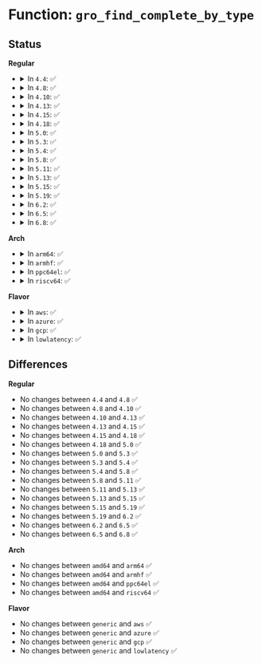 # Function: <code>gro_find_complete_by_type</code>

## Status
<b>Regular</b>
<ul>
<li>
<details>
<summary>In <code>4.4</code>: ✅</summary>

```c
struct packet_offload *gro_find_complete_by_type(__be16 type);
```

**Collision:** Unique Global

**Inline:** No

**Transformation:** False

**Instances:**

```
In net/core/dev.c (ffffffff81713890)
Location: net/core/dev.c:4319
Inline: False
Direct callers:
  - net/ethernet/eth.c:eth_gro_complete
  - net/ipv4/gre_offload.c:gre_gro_complete
```
**Symbols:**

```
ffffffff81713890-ffffffff817138d0: gro_find_complete_by_type (STB_GLOBAL)
```
</details>
</li>
<li>
<details>
<summary>In <code>4.8</code>: ✅</summary>

```c
struct packet_offload *gro_find_complete_by_type(__be16 type);
```

**Collision:** Unique Global

**Inline:** No

**Transformation:** False

**Instances:**

```
In net/core/dev.c (ffffffff8177b540)
Location: net/core/dev.c:4594
Inline: False
Direct callers:
  - net/ethernet/eth.c:eth_gro_complete
  - net/ipv4/gre_offload.c:gre_gro_complete
```
**Symbols:**

```
ffffffff8177b540-ffffffff8177b580: gro_find_complete_by_type (STB_GLOBAL)
```
</details>
</li>
<li>
<details>
<summary>In <code>4.10</code>: ✅</summary>

```c
struct packet_offload *gro_find_complete_by_type(__be16 type);
```

**Collision:** Unique Global

**Inline:** No

**Transformation:** False

**Instances:**

```
In net/core/dev.c (ffffffff817a8bb0)
Location: net/core/dev.c:4617
Inline: False
Direct callers:
  - net/ethernet/eth.c:eth_gro_complete
  - net/ipv4/gre_offload.c:gre_gro_complete
```
**Symbols:**

```
ffffffff817a8bb0-ffffffff817a8bf0: gro_find_complete_by_type (STB_GLOBAL)
```
</details>
</li>
<li>
<details>
<summary>In <code>4.13</code>: ✅</summary>

```c
struct packet_offload *gro_find_complete_by_type(__be16 type);
```

**Collision:** Unique Global

**Inline:** No

**Transformation:** False

**Instances:**

```
In net/core/dev.c (ffffffff817c7250)
Location: net/core/dev.c:4833
Inline: False
Direct callers:
  - net/ethernet/eth.c:eth_gro_complete
  - net/ipv4/gre_offload.c:gre_gro_complete
```
**Symbols:**

```
ffffffff817c7250-ffffffff817c7290: gro_find_complete_by_type (STB_GLOBAL)
```
</details>
</li>
<li>
<details>
<summary>In <code>4.15</code>: ✅</summary>

```c
struct packet_offload *gro_find_complete_by_type(__be16 type);
```

**Collision:** Unique Global

**Inline:** No

**Transformation:** False

**Instances:**

```
In net/core/dev.c (ffffffff81840e30)
Location: net/core/dev.c:4974
Inline: False
Direct callers:
  - net/ethernet/eth.c:eth_gro_complete
  - net/ipv4/gre_offload.c:gre_gro_complete
```
**Symbols:**

```
ffffffff81840e30-ffffffff81840e70: gro_find_complete_by_type (STB_GLOBAL)
```
</details>
</li>
<li>
<details>
<summary>In <code>4.18</code>: ✅</summary>

```c
struct packet_offload *gro_find_complete_by_type(__be16 type);
```

**Collision:** Unique Global

**Inline:** No

**Transformation:** False

**Instances:**

```
In net/core/dev.c (ffffffff8188b4a0)
Location: net/core/dev.c:5104
Inline: False
Direct callers:
  - net/ethernet/eth.c:eth_gro_complete
  - net/ipv4/gre_offload.c:gre_gro_complete
```
**Symbols:**

```
ffffffff8188b4a0-ffffffff8188b4e0: gro_find_complete_by_type (STB_GLOBAL)
```
</details>
</li>
<li>
<details>
<summary>In <code>5.0</code>: ✅</summary>

```c
struct packet_offload *gro_find_complete_by_type(__be16 type);
```

**Collision:** Unique Global

**Inline:** No

**Transformation:** False

**Instances:**

```
In net/core/dev.c (ffffffff818ac620)
Location: net/core/dev.c:5640
Inline: False
Direct callers:
  - net/ethernet/eth.c:eth_gro_complete
  - net/ipv4/gre_offload.c:gre_gro_complete
  - net/8021q/vlan_core.c:vlan_gro_complete
```
**Symbols:**

```
ffffffff818ac620-ffffffff818ac660: gro_find_complete_by_type (STB_GLOBAL)
```
</details>
</li>
<li>
<details>
<summary>In <code>5.3</code>: ✅</summary>

```c
struct packet_offload *gro_find_complete_by_type(__be16 type);
```

**Collision:** Unique Global

**Inline:** No

**Transformation:** False

**Instances:**

```
In net/core/dev.c (ffffffff818f7eb0)
Location: net/core/dev.c:5650
Inline: False
Direct callers:
  - net/ethernet/eth.c:eth_gro_complete
  - net/ipv4/gre_offload.c:gre_gro_complete
  - net/8021q/vlan_core.c:vlan_gro_complete
```
**Symbols:**

```
ffffffff818f7eb0-ffffffff818f7ef0: gro_find_complete_by_type (STB_GLOBAL)
```
</details>
</li>
<li>
<details>
<summary>In <code>5.4</code>: ✅</summary>

```c
struct packet_offload *gro_find_complete_by_type(__be16 type);
```

**Collision:** Unique Global

**Inline:** No

**Transformation:** False

**Instances:**

```
In net/core/dev.c (ffffffff81929c60)
Location: net/core/dev.c:5573
Inline: False
Direct callers:
  - net/ethernet/eth.c:eth_gro_complete
  - net/ipv4/gre_offload.c:gre_gro_complete
  - net/8021q/vlan_core.c:vlan_gro_complete
```
**Symbols:**

```
ffffffff81929c60-ffffffff81929ca0: gro_find_complete_by_type (STB_GLOBAL)
```
</details>
</li>
<li>
<details>
<summary>In <code>5.8</code>: ✅</summary>

```c
struct packet_offload *gro_find_complete_by_type(__be16 type);
```

**Collision:** Unique Global

**Inline:** No

**Transformation:** False

**Instances:**

```
In net/core/dev.c (ffffffff819fdca0)
Location: net/core/dev.c:5955
Inline: False
Direct callers:
  - net/ethernet/eth.c:eth_gro_complete
  - net/ipv4/gre_offload.c:gre_gro_complete
  - net/8021q/vlan_core.c:vlan_gro_complete
```
**Symbols:**

```
ffffffff819fdca0-ffffffff819fdce0: gro_find_complete_by_type (STB_GLOBAL)
```
</details>
</li>
<li>
<details>
<summary>In <code>5.11</code>: ✅</summary>

```c
struct packet_offload *gro_find_complete_by_type(__be16 type);
```

**Collision:** Unique Global

**Inline:** No

**Transformation:** False

**Instances:**

```
In net/core/dev.c (ffffffff819fd7f0)
Location: net/core/dev.c:6056
Inline: False
Direct callers:
  - net/ethernet/eth.c:eth_gro_complete
  - net/ipv4/gre_offload.c:gre_gro_complete
  - net/8021q/vlan_core.c:vlan_gro_complete
```
**Symbols:**

```
ffffffff819fd7f0-ffffffff819fd830: gro_find_complete_by_type (STB_GLOBAL)
```
</details>
</li>
<li>
<details>
<summary>In <code>5.13</code>: ✅</summary>

```c
struct packet_offload *gro_find_complete_by_type(__be16 type);
```

**Collision:** Unique Global

**Inline:** No

**Transformation:** False

**Instances:**

```
In net/core/dev.c (ffffffff819e3fe0)
Location: net/core/dev.c:6184
Inline: False
Direct callers:
  - net/ethernet/eth.c:eth_gro_complete
  - net/ipv4/gre_offload.c:gre_gro_complete
  - net/8021q/vlan_core.c:vlan_gro_complete
```
**Symbols:**

```
ffffffff819e3fe0-ffffffff819e4020: gro_find_complete_by_type (STB_GLOBAL)
```
</details>
</li>
<li>
<details>
<summary>In <code>5.15</code>: ✅</summary>

```c
struct packet_offload *gro_find_complete_by_type(__be16 type);
```

**Collision:** Unique Global

**Inline:** No

**Transformation:** False

**Instances:**

```
In net/core/dev.c (ffffffff81a948f0)
Location: net/core/dev.c:6166
Inline: False
Direct callers:
  - net/ethernet/eth.c:eth_gro_complete
  - net/ipv4/gre_offload.c:gre_gro_complete
  - net/8021q/vlan_core.c:vlan_gro_complete
```
**Symbols:**

```
ffffffff81a948f0-ffffffff81a94930: gro_find_complete_by_type (STB_GLOBAL)
```
</details>
</li>
<li>
<details>
<summary>In <code>5.19</code>: ✅</summary>

```c
struct packet_offload *gro_find_complete_by_type(__be16 type);
```

**Collision:** Unique Global

**Inline:** No

**Transformation:** False

**Instances:**

```
In net/core/gro.c (ffffffff81c533a0)
Location: net/core/gro.c:588
Inline: False
Direct callers:
  - net/ethernet/eth.c:eth_gro_complete
  - net/ipv4/gre_offload.c:gre_gro_complete
  - net/8021q/vlan_core.c:vlan_gro_complete
```
**Symbols:**

```
ffffffff81c533a0-ffffffff81c533f0: gro_find_complete_by_type (STB_GLOBAL)
```
</details>
</li>
<li>
<details>
<summary>In <code>6.2</code>: ✅</summary>

```c
struct packet_offload *gro_find_complete_by_type(__be16 type);
```

**Collision:** Unique Global

**Inline:** No

**Transformation:** False

**Instances:**

```
In net/core/gro.c (ffffffff81e089f0)
Location: net/core/gro.c:605
Inline: False
Direct callers:
  - net/ethernet/eth.c:eth_gro_complete
  - net/ipv4/gre_offload.c:gre_gro_complete
  - net/8021q/vlan_core.c:vlan_gro_complete
```
**Symbols:**

```
ffffffff81e089f0-ffffffff81e08a40: gro_find_complete_by_type (STB_GLOBAL)
```
</details>
</li>
<li>
<details>
<summary>In <code>6.5</code>: ✅</summary>

```c
struct packet_offload *gro_find_complete_by_type(__be16 type);
```

**Collision:** Unique Global

**Inline:** No

**Transformation:** False

**Instances:**

```
In net/core/gro.c (ffffffff81e7b2f0)
Location: net/core/gro.c:559
Inline: False
Direct callers:
  - net/ethernet/eth.c:eth_gro_complete
  - net/ipv4/gre_offload.c:gre_gro_complete
  - net/8021q/vlan_core.c:vlan_gro_complete
```
**Symbols:**

```
ffffffff81e7b2f0-ffffffff81e7b340: gro_find_complete_by_type (STB_GLOBAL)
```
</details>
</li>
<li>
<details>
<summary>In <code>6.8</code>: ✅</summary>

```c
struct packet_offload *gro_find_complete_by_type(__be16 type);
```

**Collision:** Unique Global

**Inline:** No

**Transformation:** False

**Instances:**

```
In net/core/gro.c (ffffffff81f3b580)
Location: net/core/gro.c:559
Inline: False
Direct callers:
  - net/ethernet/eth.c:eth_gro_complete
  - net/ipv4/gre_offload.c:gre_gro_complete
  - net/8021q/vlan_core.c:vlan_gro_complete
```
**Symbols:**

```
ffffffff81f3b580-ffffffff81f3b5d0: gro_find_complete_by_type (STB_GLOBAL)
```
</details>
</li>
</ul>
<b>Arch</b>
<ul>
<li>
<details>
<summary>In <code>arm64</code>: ✅</summary>

```c
struct packet_offload *gro_find_complete_by_type(__be16 type);
```

**Collision:** Unique Global

**Inline:** No

**Transformation:** False

**Instances:**

```
In net/core/dev.c (ffff800010bc6368)
Location: net/core/dev.c:5573
Inline: False
Direct callers:
  - net/ethernet/eth.c:eth_gro_complete
  - net/ipv4/gre_offload.c:gre_gro_complete
  - net/8021q/vlan_core.c:vlan_gro_complete
```
**Symbols:**

```
ffff800010bc6368-ffff800010bc63dc: gro_find_complete_by_type (STB_GLOBAL)
```
</details>
</li>
<li>
<details>
<summary>In <code>armhf</code>: ✅</summary>

```c
struct packet_offload *gro_find_complete_by_type(__be16 type);
```

**Collision:** Unique Global

**Inline:** No

**Transformation:** False

**Instances:**

```
In net/core/dev.c (c0ce196c)
Location: net/core/dev.c:5573
Inline: False
Direct callers:
  - net/ethernet/eth.c:eth_gro_complete
  - net/ipv4/gre_offload.c:gre_gro_complete
  - net/8021q/vlan_core.c:vlan_gro_complete
```
**Symbols:**

```
c0ce196c-c0ce19cc: gro_find_complete_by_type (STB_GLOBAL)
```
</details>
</li>
<li>
<details>
<summary>In <code>ppc64el</code>: ✅</summary>

```c
struct packet_offload *gro_find_complete_by_type(__be16 type);
```

**Collision:** Unique Global

**Inline:** No

**Transformation:** False

**Instances:**

```
In net/core/dev.c (c000000000ca0f50)
Location: net/core/dev.c:5573
Inline: False
Direct callers:
  - net/ethernet/eth.c:eth_gro_complete
  - net/ipv4/gre_offload.c:gre_gro_complete
  - net/8021q/vlan_core.c:vlan_gro_complete
```
**Symbols:**

```
c000000000ca0f50-c000000000ca0fb8: gro_find_complete_by_type (STB_GLOBAL)
```
</details>
</li>
<li>
<details>
<summary>In <code>riscv64</code>: ✅</summary>

```c
struct packet_offload *gro_find_complete_by_type(__be16 type);
```

**Collision:** Unique Global

**Inline:** No

**Transformation:** False

**Instances:**

```
In net/core/dev.c (ffffffe000752b2e)
Location: net/core/dev.c:5573
Inline: False
Direct callers:
  - net/ethernet/eth.c:eth_gro_complete
  - net/ipv4/gre_offload.c:gre_gro_complete
  - net/8021q/vlan_core.c:vlan_gro_complete
```
**Symbols:**

```
ffffffe000752b2e-ffffffe000752b8c: gro_find_complete_by_type (STB_GLOBAL)
```
</details>
</li>
</ul>
<b>Flavor</b>
<ul>
<li>
<details>
<summary>In <code>aws</code>: ✅</summary>

```c
struct packet_offload *gro_find_complete_by_type(__be16 type);
```

**Collision:** Unique Global

**Inline:** No

**Transformation:** False

**Instances:**

```
In net/core/dev.c (ffffffff818c9c60)
Location: net/core/dev.c:5573
Inline: False
Direct callers:
  - net/ethernet/eth.c:eth_gro_complete
  - net/ipv4/gre_offload.c:gre_gro_complete
  - net/8021q/vlan_core.c:vlan_gro_complete
```
**Symbols:**

```
ffffffff818c9c60-ffffffff818c9ca0: gro_find_complete_by_type (STB_GLOBAL)
```
</details>
</li>
<li>
<details>
<summary>In <code>azure</code>: ✅</summary>

```c
struct packet_offload *gro_find_complete_by_type(__be16 type);
```

**Collision:** Unique Global

**Inline:** No

**Transformation:** False

**Instances:**

```
In net/core/dev.c (ffffffff81883ba0)
Location: net/core/dev.c:5573
Inline: False
Direct callers:
  - net/ethernet/eth.c:eth_gro_complete
  - net/ipv4/gre_offload.c:gre_gro_complete
  - net/8021q/vlan_core.c:vlan_gro_complete
```
**Symbols:**

```
ffffffff81883ba0-ffffffff81883be0: gro_find_complete_by_type (STB_GLOBAL)
```
</details>
</li>
<li>
<details>
<summary>In <code>gcp</code>: ✅</summary>

```c
struct packet_offload *gro_find_complete_by_type(__be16 type);
```

**Collision:** Unique Global

**Inline:** No

**Transformation:** False

**Instances:**

```
In net/core/dev.c (ffffffff8191ac60)
Location: net/core/dev.c:5573
Inline: False
Direct callers:
  - net/ethernet/eth.c:eth_gro_complete
  - net/ipv4/gre_offload.c:gre_gro_complete
  - net/8021q/vlan_core.c:vlan_gro_complete
```
**Symbols:**

```
ffffffff8191ac60-ffffffff8191aca0: gro_find_complete_by_type (STB_GLOBAL)
```
</details>
</li>
<li>
<details>
<summary>In <code>lowlatency</code>: ✅</summary>

```c
struct packet_offload *gro_find_complete_by_type(__be16 type);
```

**Collision:** Unique Global

**Inline:** No

**Transformation:** False

**Instances:**

```
In net/core/dev.c (ffffffff8193bdf0)
Location: net/core/dev.c:5573
Inline: False
Direct callers:
  - net/ethernet/eth.c:eth_gro_complete
  - net/ipv4/gre_offload.c:gre_gro_complete
  - net/8021q/vlan_core.c:vlan_gro_complete
```
**Symbols:**

```
ffffffff8193bdf0-ffffffff8193be30: gro_find_complete_by_type (STB_GLOBAL)
```
</details>
</li>
</ul>

## Differences
<b>Regular</b>
<ul>
<li>
No changes between <code>4.4</code> and <code>4.8</code> ✅
</li>
<li>
No changes between <code>4.8</code> and <code>4.10</code> ✅
</li>
<li>
No changes between <code>4.10</code> and <code>4.13</code> ✅
</li>
<li>
No changes between <code>4.13</code> and <code>4.15</code> ✅
</li>
<li>
No changes between <code>4.15</code> and <code>4.18</code> ✅
</li>
<li>
No changes between <code>4.18</code> and <code>5.0</code> ✅
</li>
<li>
No changes between <code>5.0</code> and <code>5.3</code> ✅
</li>
<li>
No changes between <code>5.3</code> and <code>5.4</code> ✅
</li>
<li>
No changes between <code>5.4</code> and <code>5.8</code> ✅
</li>
<li>
No changes between <code>5.8</code> and <code>5.11</code> ✅
</li>
<li>
No changes between <code>5.11</code> and <code>5.13</code> ✅
</li>
<li>
No changes between <code>5.13</code> and <code>5.15</code> ✅
</li>
<li>
No changes between <code>5.15</code> and <code>5.19</code> ✅
</li>
<li>
No changes between <code>5.19</code> and <code>6.2</code> ✅
</li>
<li>
No changes between <code>6.2</code> and <code>6.5</code> ✅
</li>
<li>
No changes between <code>6.5</code> and <code>6.8</code> ✅
</li>
</ul>
<b>Arch</b>
<ul>
<li>
No changes between <code>amd64</code> and <code>arm64</code> ✅
</li>
<li>
No changes between <code>amd64</code> and <code>armhf</code> ✅
</li>
<li>
No changes between <code>amd64</code> and <code>ppc64el</code> ✅
</li>
<li>
No changes between <code>amd64</code> and <code>riscv64</code> ✅
</li>
</ul>
<b>Flavor</b>
<ul>
<li>
No changes between <code>generic</code> and <code>aws</code> ✅
</li>
<li>
No changes between <code>generic</code> and <code>azure</code> ✅
</li>
<li>
No changes between <code>generic</code> and <code>gcp</code> ✅
</li>
<li>
No changes between <code>generic</code> and <code>lowlatency</code> ✅
</li>
</ul>
